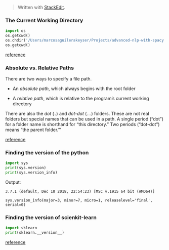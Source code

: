 > Written with [StackEdit](https://stackedit.io/).

### The Current Working Directory

```python
import os
os.getcwd()
os.chdir('/Users/marcosaguilerakeyser/Projects/advanced-nlp-with-spacy')
os.getcwd()
```
[reference](http://automatetheboringstuff.com/chapter8/)

### Absolute vs. Relative Paths

There are two ways to specify a file path.

-   An  _absolute path_, which always begins with the root folder
    
-   A  _relative path_, which is relative to the program’s current working directory
    

There are also the  _dot_  (`.`) and  _dot-dot_  (`..`) folders. These are not real folders but special names that can be used in a path. A single period (“dot”) for a folder name is shorthand for “this directory.” Two periods (“dot-dot”) means “the parent folder.”'

[reference](http://automatetheboringstuff.com/chapter8/)

### Finding the version of the python

```python
import sys
print(sys.version)
print(sys.version_info)
```
Output:

```
3.7.1 (default, Dec 10 2018, 22:54:23) [MSC v.1915 64 bit (AMD64)]

sys.version_info(major=3, minor=7, micro=1, releaselevel='final', serial=0)
```
### Finding the version of scienkit-learn

```python
import sklearn
print(sklearn.__version__)
```
[reference](https://medium.com/@rakshithvasudev/finding-the-version-of-the-python-package-is-very-easy-1db1a3271d88)
<!--stackedit_data:
eyJoaXN0b3J5IjpbLTE5OTUyNDM5NjQsLTI1NDU0ODQwNywtMT
c1OTE0MDMyOF19
-->